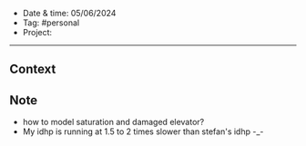 
- Date & time:  05/06/2024
- Tag: #personal
- Project:

---

## Context



## Note

- how to model saturation and damaged elevator?
- My idhp is running at 1.5 to 2 times slower than stefan's idhp -_-
